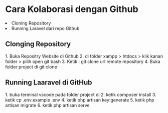 <h1>Cara Kolaborasi dengan Github</h1>
<li>Cloning Repository</li>
<li>Running Laravel dari repo Github</li>

<h2>Clonging Repository</h2>
1. Buka Repositry Website di Github
2. di folder xampp > htdocs > klik kanan folder > pilih open git bash
3. Ketik  : git clone url remote repository
4. Buka folder project di git clone

<h2>Running Laaravel di GitHub</h2>
1. buka terminal vscode pada folder project di 
2. ketik composer install
3. ketik cp .env.example .env
4. ketik php artisan key:generate
5. ketik php artisan migrate
6. ketik php artisan serve
